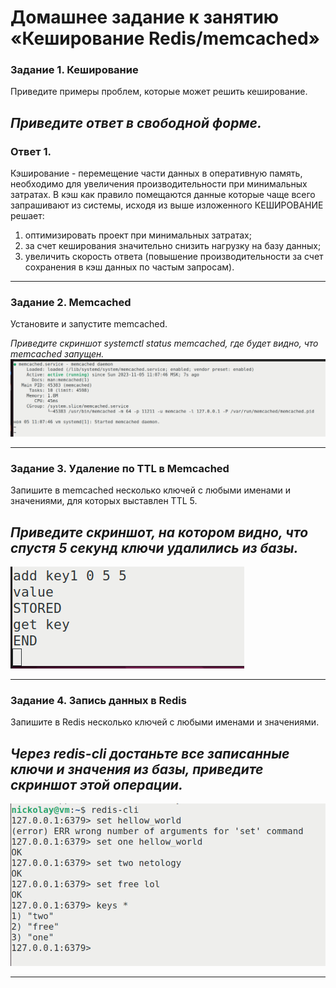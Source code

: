 # Домашнее задание к занятию «Кеширование Redis/memcached»

### Задание 1. Кеширование 

Приведите примеры проблем, которые может решить кеширование. 

*Приведите ответ в свободной форме.*
---
### Ответ 1.
Кэширование - перемещение части данных в оперативную память, необходимо для увеличения производительности при минимальных затратах. В кэш как правило помещаются данные которые чаще всего запрашивают из системы, исходя из выше изложенного КЕШИРОВАНИЕ решает:

1. оптимизировать проект при минимальных затратах;
2. за счет кеширования значительно снизить нагрузку на базу данных;
3. увеличить скорость ответа (повышение производительности за счет сохранения в кэш данных по частым запросам).

---

### Задание 2. Memcached

Установите и запустите memcached.

*Приведите скриншот systemctl status memcached, где будет видно, что memcached запущен.*
![image](https://github.com/mescal1ne1986/home_work/blob/main/Системы%20хранения%20и%20передачи%20данных/Снимок%20экрана%202023-11-05%20110830.png)

---
### Задание 3. Удаление по TTL в Memcached

Запишите в memcached несколько ключей с любыми именами и значениями, для которых выставлен TTL 5. 

*Приведите скриншот, на котором видно, что спустя 5 секунд ключи удалились из базы.*
---

![image](https://github.com/mescal1ne1986/home_work/blob/main/Системы%20хранения%20и%20передачи%20данных/Снимок%20экрана%202023-11-05%20114458.png)

---
### Задание 4. Запись данных в Redis

Запишите в Redis несколько ключей с любыми именами и значениями. 

*Через redis-cli достаньте все записанные ключи и значения из базы, приведите скриншот этой операции.*
---
![image](https://github.com/mescal1ne1986/home_work/blob/main/Системы%20хранения%20и%20передачи%20данных/Снимок%20экрана%202023-11-05%20121705.png)

---
